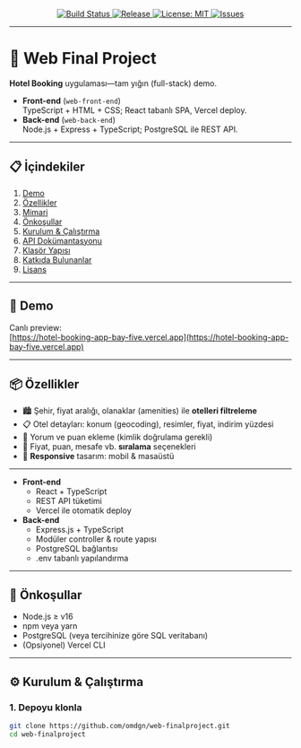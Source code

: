 
<!-- PROJECT SHIELDS -->
<!-- Replace with your own badges or remove what you don’t need -->
<p align="center">
  <a href="https://github.com/omdgn/web-finalproject/actions">
    <img alt="Build Status" src="https://img.shields.io/github/workflow/status/omdgn/web-finalproject/CI?style=for-the-badge" />
  </a>
  <a href="https://github.com/omdgn/web-finalproject/releases">
    <img alt="Release" src="https://img.shields.io/github/v/release/omdgn/web-finalproject?style=for-the-badge" />
  </a>
  <a href="LICENSE">
    <img alt="License: MIT" src="https://img.shields.io/github/license/omdgn/web-finalproject?style=for-the-badge" />
  </a>
  <a href="https://github.com/omdgn/web-finalproject/issues">
    <img alt="Issues" src="https://img.shields.io/github/issues/omdgn/web-finalproject?style=for-the-badge" />
  </a>
</p>

---

# 🏨 Web Final Project

**Hotel Booking** uygulaması—tam yığın (full-stack) demo.

- **Front-end** (`web-front-end`)  
  TypeScript + HTML + CSS; React tabanlı SPA, Vercel deploy.  
- **Back-end** (`web-back-end`)  
  Node.js + Express + TypeScript; PostgreSQL ile REST API.

---

## 📋 İçindekiler

1. [Demo](#-demo)  
2. [Özellikler](#-özellikler)  
3. [Mimari](#-mimari)  
4. [Önkoşullar](#-önkoşullar)  
5. [Kurulum & Çalıştırma](#️-kurulum--çalıştırma)  
6. [API Dokümantasyonu](#-api-dokümantasyonu)  
7. [Klasör Yapısı](#-klasör-yapısı)  
8. [Katkıda Bulunanlar](#-katkıda-bulunanlar)  
9. [Lisans](#-lisans)  

---

## 🚀 Demo

Canlı preview:  
[https://hotel-booking-app-bay-five.vercel.app](https://hotel-booking-app-bay-five.vercel.app)

---

## 📦 Özellikler

- 🏙️ Şehir, fiyat aralığı, olanaklar (amenities) ile **otelleri filtreleme**  
- 📋 Otel detayları: konum (geocoding), resimler, fiyat, indirim yüzdesi  
- 💬 Yorum ve puan ekleme (kimlik doğrulama gerekli)  
- 🔀 Fiyat, puan, mesafe vb. **sıralama** seçenekleri  
- 📱 **Responsive** tasarım: mobil & masaüstü  

---


- **Front-end**  
  - React + TypeScript  
  - REST API tüketimi  
  - Vercel ile otomatik deploy  
- **Back-end**  
  - Express.js + TypeScript  
  - Modüler controller & route yapısı  
  - PostgreSQL bağlantısı  
  - .env tabanlı yapılandırma  

---

## 🔧 Önkoşullar

- Node.js ≥ v16  
- npm veya yarn  
- PostgreSQL (veya tercihinize göre SQL veritabanı)  
- (Opsiyonel) Vercel CLI  

---

## ⚙️ Kurulum & Çalıştırma

### 1. Depoyu klonla  
```bash
git clone https://github.com/omdgn/web-finalproject.git
cd web-finalproject


